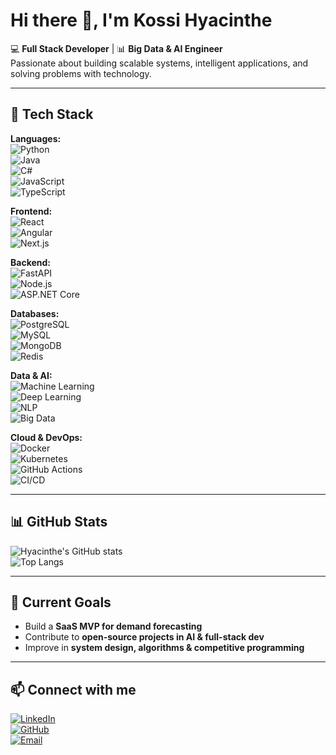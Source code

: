 # Hi there 👋, I'm Kossi Hyacinthe  

💻 **Full Stack Developer** | 📊 **Big Data & AI Engineer**  
Passionate about building scalable systems, intelligent applications, and solving problems with technology.  

---

## 🔧 Tech Stack  

**Languages:**  
![Python](https://img.shields.io/badge/-Python-3776AB?logo=python&logoColor=white)  
![Java](https://img.shields.io/badge/-Java-007396?logo=java&logoColor=white)  
![C#](https://img.shields.io/badge/-C%23-239120?logo=c-sharp&logoColor=white)  
![JavaScript](https://img.shields.io/badge/-JavaScript-F7DF1E?logo=javascript&logoColor=black)  
![TypeScript](https://img.shields.io/badge/-TypeScript-3178C6?logo=typescript&logoColor=white)  

**Frontend:**  
![React](https://img.shields.io/badge/-React-61DAFB?logo=react&logoColor=black)  
![Angular](https://img.shields.io/badge/-Angular-DD0031?logo=angular&logoColor=white)  
![Next.js](https://img.shields.io/badge/-Next.js-000000?logo=nextdotjs&logoColor=white)  

**Backend:**  
![FastAPI](https://img.shields.io/badge/-FastAPI-009688?logo=fastapi&logoColor=white)  
![Node.js](https://img.shields.io/badge/-Node.js-339933?logo=nodedotjs&logoColor=white)  
![ASP.NET Core](https://img.shields.io/badge/-ASP.NET%20Core-512BD4?logo=dotnet&logoColor=white)  

**Databases:**  
![PostgreSQL](https://img.shields.io/badge/-PostgreSQL-4169E1?logo=postgresql&logoColor=white)  
![MySQL](https://img.shields.io/badge/-MySQL-4479A1?logo=mysql&logoColor=white)  
![MongoDB](https://img.shields.io/badge/-MongoDB-47A248?logo=mongodb&logoColor=white)  
![Redis](https://img.shields.io/badge/-Redis-DC382D?logo=redis&logoColor=white)  

**Data & AI:**  
![Machine Learning](https://img.shields.io/badge/-Machine%20Learning-102230?logo=tensorflow&logoColor=orange)  
![Deep Learning](https://img.shields.io/badge/-Deep%20Learning-FF6F00?logo=keras&logoColor=white)  
![NLP](https://img.shields.io/badge/-NLP-1E90FF?logo=spacy&logoColor=white)  
![Big Data](https://img.shields.io/badge/-Big%20Data-FF8C00?logo=apachehadoop&logoColor=white)  

**Cloud & DevOps:**  
![Docker](https://img.shields.io/badge/-Docker-2496ED?logo=docker&logoColor=white)  
![Kubernetes](https://img.shields.io/badge/-Kubernetes-326CE5?logo=kubernetes&logoColor=white)  
![GitHub Actions](https://img.shields.io/badge/-GitHub%20Actions-2088FF?logo=githubactions&logoColor=white)  
![CI/CD](https://img.shields.io/badge/-CI%2FCD-000000?logo=gitlab&logoColor=white)  

---

## 📊 GitHub Stats  

![Hyacinthe's GitHub stats](https://github-readme-stats.vercel.app/api?username=kkhd-ing&show_icons=true&theme=tokyonight)  
![Top Langs](https://github-readme-stats.vercel.app/api/top-langs/?username=kkhd-ing&layout=compact&theme=tokyonight)  

---

## 🚀 Current Goals  
- Build a **SaaS MVP for demand forecasting**  
- Contribute to **open-source projects in AI & full-stack dev**  
- Improve in **system design, algorithms & competitive programming**  

---

## 📫 Connect with me  
[![LinkedIn](https://img.shields.io/badge/-LinkedIn-0A66C2?logo=linkedin&logoColor=white)](https://www.linkedin.com/in/kkhd/)  
[![GitHub](https://img.shields.io/badge/-GitHub-181717?logo=github&logoColor=white)](https://github.com/kkhd-ing)  
[![Email](https://img.shields.io/badge/-Email-D14836?logo=gmail&logoColor=white)](mailto:dzogbekogue@gmail.com)  
